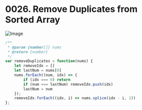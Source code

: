 
# 0026. Remove Duplicates from Sorted Array

[]()


![Image](https://i.imgur.com/DlVSpSk.png)

```javascript
/**
 * @param {number[]} nums
 * @return {number}
 */
var removeDuplicates = function(nums) {
    let removeIdx = []
    let lastNum = nums[0]
    nums.forEach((num, idx) => {
        if (idx === 0) return
        if (num === lastNum) removeIdx.push(idx)
        lastNum = num
    });
    removeIdx.forEach((idx, i) => nums.splice(idx - i, 1))
};